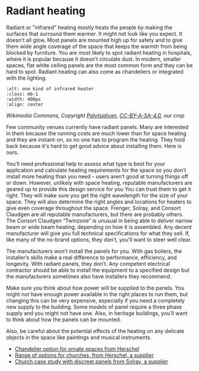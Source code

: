 # Radiant heating

Radiant or "infrared" heating mostly heats the people by making the surfaces that surround them warmer.   It might not look like you expect.  It doesn't all glow.  Most panels are mounted high up for safety and to give them wide angle coverage of the space that keeps the warmth from being blocked by furniture.  You are most likely to spot radiant heating in hospitals, where it is popular because it doesn't circulate dust.  In modern, smaller spaces, flat white ceiling panels are the most common form and they can be hard to spot. Radiant heating can also come as chandeliers or integrated with the lighting. 


```{image} ../images/heating-appliances/Far_infrared_heater_by_Bilux-cropped.jpg
:alt: one kind of infrared heater
:class: mb-1
:width: 400px
:align: center
```
*Wikimedia Commons, Copyright <a href="https://commons.wikimedia.org/wiki/User:PalytsiaIvan"> Palytsialvan</a>, <a href="https://creativecommons.org/licenses/by-sa/4.0/deed.en"> CC-BY-A-SA-4.0</a>, our crop*



Few community venues currently have radiant panels.  Many are interested in them because the running costs are much lower than for space heating and they are instant-on, so no one has to program the heating.  They  hold back because it's hard to get good advice about installing them.   Here is ours.

You’ll need professional help to assess what type is best for your application and calculate heating requirements for the space so you don’t install more heating than you need - users aren’t good at turning things off or down.  However, unlikely with space heating, reputable manufacturers are geared up to provide this design service for you  You can trust them to get it right.  They will make sure you get the right wavelength for the size of your space.  They will also determine the right angles and locations for heaters to give even coverage throughout the space.  Frenger, Solray, and Consort Claudgen are all reputable manufacturers, but there are probably others. The Consort Claudgen “Twinzone” is unusual in being able to deliver narrow beam or wide beam heating, depending on how it is assembled. Any decent manufacturer will give you full technical specifications for what they sell. If, like many of the no-brand options, they don’t, you’ll want to steer well clear. 

The manufacturers won’t install the panels for you. With gas boilers, the installer’s skills make a real difference to performance, efficiency, and longevity. With radiant panels, they don’t. Any competent electrical contractor should be able to install the equipment to a specified design but the manufacturers sometimes also have installers they recommend.  


Make sure you think about how power will be supplied to the panels.  You might not have enough power available in the right places to run them, but changing this can be very expensive, especially if you need a completely new supply to the building.  Some models of panel require a three phase supply and you might not have one.  Also, in heritage buildings, you’ll want to think about how the panels can be mounted.

Also, be careful about the potential effects of the heating on any delicate objects in the space like paintings and musical instruments.


- [Chandelier option for ornate spaces from Herschel](https://www.herschel-infrared.co.uk/heating-heritage-buildings/churches/)
- [Range of options for churches, from Herschel, a supplier](https://drive.google.com/file/d/15-CijFg7u7EidODN_bEGbDCHpAoC_nVH/view)
- [Church case study with discreet panels from Solray, a supplier](https://www.solray.co.uk/bespoke-design-for-st-martin-of-tours-church-in-epsom/)